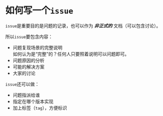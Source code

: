 如何写一个`issue`
=========================

`issue`是重要目的是问题的记录，也可以作为 ***非正式的*** 文档（可以包含讨论）。

所以`issue`要包含内容：

- 问题复现场景的完整说明  
如何认为是“完整”的？任何人只要照着说明可以问题即可。
- 问题原因的分析
- 可能的解决方案
- 大家的讨论

`issue`还可以做：

- 问题指派给谁
- 指定在哪个版本实现
- 加上标签（`tag`），方便标识
